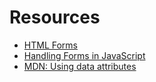 # Resources

* [HTML Forms](https://flaviocopes.com/html-forms/)
* [Handling Forms in JavaScript](https://flaviocopes.com/form-events/)
* [MDN: Using data attributes](https://developer.mozilla.org/en-US/docs/Learn/HTML/Howto/Use_data_attributes)